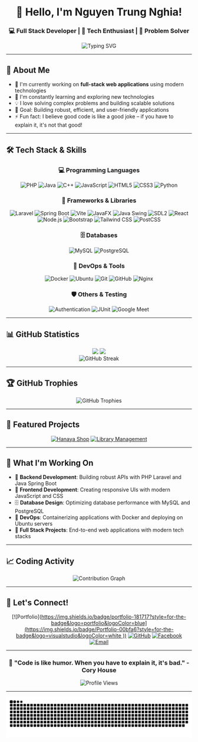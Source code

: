 <div align="center">
  
# 👋 Hello, I'm Nguyen Trung Nghia! 
### 💻 Full Stack Developer | 🚀 Tech Enthusiast | 🎯 Problem Solver

<img src="https://readme-typing-svg.herokuapp.com?font=Fira+Code&weight=500&size=22&pause=1000&color=00D4FF&center=true&vCenter=true&width=435&lines=Backend+Developer;Frontend+Developer;Database+Designer;System+Administrator;Always+Learning+New+Tech!" alt="Typing SVG" />

</div>

---

## 🚀 About Me

- 🔭 I'm currently working on **full-stack web applications** using modern technologies
- 🌱 I'm constantly learning and exploring new technologies
- 💡 I love solving complex problems and building scalable solutions
- 🎯 Goal: Building robust, efficient, and user-friendly applications
- ⚡ Fun fact: I believe good code is like a good joke – if you have to explain it, it's not that good!

---

## 🛠️ Tech Stack & Skills

<div align="center">

### 💻 Programming Languages
![PHP](https://img.shields.io/badge/PHP-777BB4?style=for-the-badge&logo=php&logoColor=white)
![Java](https://img.shields.io/badge/Java-ED8B00?style=for-the-badge&logo=java&logoColor=white)
![C++](https://img.shields.io/badge/C++-00599C?style=for-the-badge&logo=c%2B%2B&logoColor=white)
![JavaScript](https://img.shields.io/badge/JavaScript-F7DF1E?style=for-the-badge&logo=javascript&logoColor=black)
![HTML5](https://img.shields.io/badge/HTML5-E34F26?style=for-the-badge&logo=html5&logoColor=white)
![CSS3](https://img.shields.io/badge/CSS3-1572B6?style=for-the-badge&logo=css3&logoColor=white)
![Python](https://img.shields.io/badge/Python-3776AB?style=for-the-badge&logo=python&logoColor=white)

### 🔧 Frameworks & Libraries
![Laravel](https://img.shields.io/badge/Laravel-FF2D20?style=for-the-badge&logo=laravel&logoColor=white)
![Spring Boot](https://img.shields.io/badge/Spring_Boot-6DB33F?style=for-the-badge&logo=spring-boot&logoColor=white)
![Vite](https://img.shields.io/badge/Vite-646CFF?style=for-the-badge&logo=vite&logoColor=white)
![JavaFX](https://img.shields.io/badge/JavaFX-1a73e8?style=for-the-badge&logo=java&logoColor=white)
![Java Swing](https://img.shields.io/badge/Swing-007396?style=for-the-badge&logo=java&logoColor=white)
![SDL2](https://img.shields.io/badge/SDL2-0d2538?style=for-the-badge&logo=SDL&logoColor=white)
![React](https://img.shields.io/badge/React-61DAFB?style=for-the-badge&logo=react&logoColor=black)
![Node.js](https://img.shields.io/badge/Node.js-339933?style=for-the-badge&logo=nodedotjs&logoColor=white)
![Bootstrap](https://img.shields.io/badge/Bootstrap-7952B3?style=for-the-badge&logo=bootstrap&logoColor=white)
![Tailwind CSS](https://img.shields.io/badge/Tailwind-38B2AC?style=for-the-badge&logo=tailwindcss&logoColor=white)
![PostCSS](https://img.shields.io/badge/PostCSS-DD3A0A?style=for-the-badge&logo=postcss&logoColor=white)

### 🗄️ Databases
![MySQL](https://img.shields.io/badge/MySQL-4479A1?style=for-the-badge&logo=mysql&logoColor=white)
![PostgreSQL](https://img.shields.io/badge/PostgreSQL-316192?style=for-the-badge&logo=postgresql&logoColor=white)

### 🐳 DevOps & Tools
![Docker](https://img.shields.io/badge/Docker-2496ED?style=for-the-badge&logo=docker&logoColor=white)
![Ubuntu](https://img.shields.io/badge/Ubuntu-E95420?style=for-the-badge&logo=ubuntu&logoColor=white)
![Git](https://img.shields.io/badge/Git-F05032?style=for-the-badge&logo=git&logoColor=white)
![GitHub](https://img.shields.io/badge/GitHub-181717?style=for-the-badge&logo=github&logoColor=white)
![Nginx](https://img.shields.io/badge/Nginx-009639?style=for-the-badge&logo=nginx&logoColor=white)

### 🛡️ Others & Testing
![Authentication](https://img.shields.io/badge/Authentication-4A90E2?style=for-the-badge&logo=auth0&logoColor=white)
![JUnit](https://img.shields.io/badge/JUnit-25A162?style=for-the-badge&logo=junit5&logoColor=white)
![Google Meet](https://img.shields.io/badge/Google%20Meet-00897B?style=for-the-badge&logo=googlemeet&logoColor=white)
</div>

---

## 📊 GitHub Statistics

<div align="center">
  <img height="180em" src="https://github-readme-stats.vercel.app/api?username=assassincreed2k1&show_icons=true&theme=tokyonight&include_all_commits=true&count_private=true"/>
  <img height="180em" src="https://github-readme-stats.vercel.app/api/top-langs/?username=assassincreed2k1&layout=compact&langs_count=8&theme=tokyonight"/>
</div>

<div align="center">
  <img src="https://github-readme-streak-stats.herokuapp.com/?user=assassincreed2k1&theme=tokyonight" alt="GitHub Streak" />
</div>

---

## 🏆 GitHub Trophies

<div align="center">
  <img src="https://github-profile-trophy.vercel.app/?username=assassincreed2k1&theme=tokyonight&row=1&column=7" alt="GitHub Trophies" />
</div>

---

## 🎯 Featured Projects

<div align="center">

[![Hanaya Shop](https://github-readme-stats.vercel.app/api/pin/?username=assassincreed2k1&repo=Hanaya-Shop&theme=tokyonight)](https://github.com/assassincreed2k1/Hanaya-Shop)
[![Library Management](https://github-readme-stats.vercel.app/api/pin/?username=assassincreed2k1&repo=Library_Management_Application&theme=tokyonight)](https://github.com/assassincreed2k1/Library_Management_Application)

</div>

---

## 🌟 What I'm Working On

- 🔨 **Backend Development**: Building robust APIs with PHP Laravel and Java Spring Boot
- 🎨 **Frontend Development**: Creating responsive UIs with modern JavaScript and CSS
- 🗄️ **Database Design**: Optimizing database performance with MySQL and PostgreSQL
- 🐳 **DevOps**: Containerizing applications with Docker and deploying on Ubuntu servers
- 📱 **Full Stack Projects**: End-to-end web applications with modern tech stacks

---

## 📈 Coding Activity

<div align="center">
  <img src="https://github-readme-activity-graph.vercel.app/graph?username=assassincreed2k1&theme=tokyo-night&bg_color=1a1b27&color=70a5fd&line=bf91f3&point=bf91f3&area=true&hide_border=true" alt="Contribution Graph" />
</div>

---

## 💬 Let's Connect!

<div align="center">

[![Portfolio]([https://img.shields.io/badge/portfolio-181717?style=for-the-badge&logo=portfolio&logoColor=blue](https://img.shields.io/badge/Portfolio-00bfa6?style=for-the-badge&logo=visualstudio&logoColor=white
))](https://assassincreed2k1.github.io/Profile/)
[![GitHub](https://img.shields.io/badge/GitHub-181717?style=for-the-badge&logo=github&logoColor=white)](https://github.com/assassincreed2k1)
[![Facebook](https://img.shields.io/badge/Facebook-1877F2?style=for-the-badge&logo=facebook&logoColor=white)](https://www.facebook.com/nghia.nguyen.trung.670072)
[![Email](https://img.shields.io/badge/Email-D14836?style=for-the-badge&logo=gmail&logoColor=white)](mailto:assassincreed2k1@gmail.com)

</div>

---

<div align="center">
  
### 🎨 "Code is like humor. When you have to explain it, it's bad." - Cory House

![Profile Views](https://komarev.com/ghpvc/?username=assassincreed2k1&color=blueviolet&style=for-the-badge)

</div>

---

<div align="center">
  <img src="https://raw.githubusercontent.com/Platane/snk/output/github-contribution-grid-snake.svg" alt="Snake animation" />
</div>
